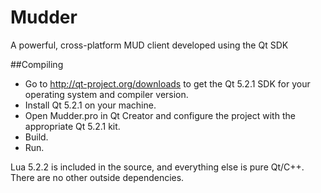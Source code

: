 Mudder
======

A powerful, cross-platform MUD client developed using the Qt SDK


##Compiling
* Go to http://qt-project.org/downloads to get the Qt 5.2.1 SDK for your operating system and compiler version.
* Install Qt 5.2.1 on your machine.
* Open Mudder.pro in Qt Creator and configure the project with the appropriate Qt 5.2.1 kit.
* Build.
* Run.

Lua 5.2.2 is included in the source, and everything else is pure Qt/C++. There are no other outside dependencies.
